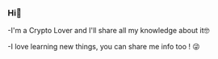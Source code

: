 ### Hi👋

-I'm a Crypto Lover and I'll share all my knowledge about it🤓

-I love learning new things, you can share me info too ! 😜

